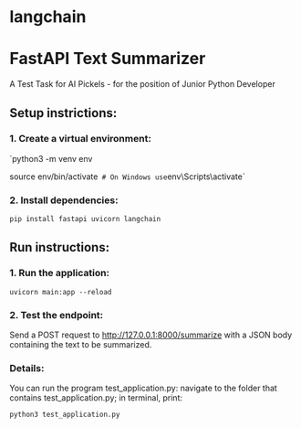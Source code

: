 # langchain
# FastAPI Text Summarizer
A Test Task for AI Pickels - for the position of Junior Python Developer

## Setup instrictions:
### 1. Create a virtual environment:

`python3 -m venv env

source env/bin/activate`  # On Windows use `env\Scripts\activate`

### 2. Install dependencies:

`pip install fastapi uvicorn langchain`

## Run instructions:
### 1. Run the application:

`uvicorn main:app --reload`

### 2. Test the endpoint:

Send a POST request to http://127.0.0.1:8000/summarize with a JSON body containing the text to be summarized.

### Details:
You can run the program test_application.py: navigate to the folder that contains test_application.py;
in terminal, print:

`python3 test_application.py
`
